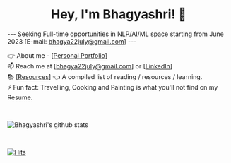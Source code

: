 <h1 align="center">Hey, I'm Bhagyashri! 👋</h1>

--- Seeking Full-time opportunities in NLP/AI/ML space starting from June 2023 [E-mail: bhagya22july@gmail.com] ---

👉 About me - [<a href = "https://patilbp.github.io/">Personal Portfolio</a>]
<br>
📫 Reach me at [bhagya22july@gmail.com] or [<a href = "https://www.linkedin.com/in/bhagyashripatil/">LinkedIn</a>]
<br>
📚 [<a href = "https://patilbp.github.io/resources/">Resources</a>] 👈 A compiled list of reading / resources / learning.<br>
⚡ Fun fact: Travelling, Cooking and Painting is what you'll not find on my Resume.

<br>

![Bhagyashri's github stats](https://github-readme-stats.vercel.app/api?username=patilbp&show_icons=true&count_private=true)

<br>

[![Hits](https://hits.seeyoufarm.com/api/count/incr/badge.svg?url=https%3A%2F%2Fgithub.com%2Fpatilbp&count_bg=%2379C83D&title_bg=%23555555&icon=&icon_color=%23E7E7E7&title=Profile&edge_flat=false)](https://hits.seeyoufarm.com)
